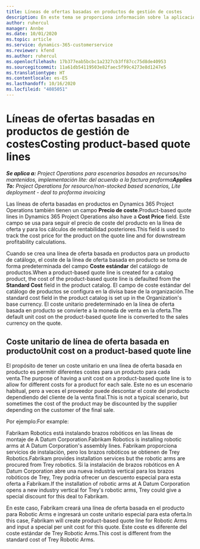 ```yaml
---
title: Líneas de ofertas basadas en productos de gestión de costes
description: En este tema se proporciona información sobre la aplicación de un precio de coste a una línea de oferta basada en producto.
author: ruhercul
manager: Annbe
ms.date: 10/01/2020
ms.topic: article
ms.service: dynamics-365-customerservice
ms.reviewer: kfend
ms.author: ruhercul
ms.openlocfilehash: 17b377eab5bcbc1a2327cb3ff87cc75d8de40953
ms.sourcegitcommit: 11a61db54119503e82faec5f99c4273e8d1247e5
ms.translationtype: HT
ms.contentlocale: es-ES
ms.lasthandoff: 10/16/2020
ms.locfileid: "4085051"
---
```

# <a name="costing-product-based-quote-lines"></a><span data-ttu-id="be110-103">Líneas de ofertas basadas en productos de gestión de costes</span><span class="sxs-lookup"><span data-stu-id="be110-103">Costing product-based quote lines</span></span>

<span data-ttu-id="be110-104">_**Se aplica a:** Project Operations para escenarios basados en recursos/no mantenidos, implementación lite: del acuerdo a la factura proforma_</span><span class="sxs-lookup"><span data-stu-id="be110-104">_**Applies To:** Project Operations for resource/non-stocked based scenarios, Lite deployment - deal to proforma invoicing_</span></span>


<span data-ttu-id="be110-105">Las líneas de oferta basadas en productos en Dynamics 365 Project Operations también tienen un campo **Precio de coste**.</span><span class="sxs-lookup"><span data-stu-id="be110-105">Product-based quote lines in Dynamics 365 Project Operations also have a **Cost Price** field.</span></span> <span data-ttu-id="be110-106">Este campo se usa para seguir el precio de coste del producto en la línea de oferta y para los cálculos de rentabilidad posteriores.</span><span class="sxs-lookup"><span data-stu-id="be110-106">This field is used to track the cost price for the product on the quote line and for downstream profitability calculations.</span></span>

<span data-ttu-id="be110-107">Cuando se crea una línea de oferta basada en productos para un producto de catálogo, el coste de la línea de oferta basada en producto se toma de forma predeterminada del campo **Coste estándar** del catálogo de productos.</span><span class="sxs-lookup"><span data-stu-id="be110-107">When a product-based quote line is created for a catalog product, the cost of the product-based quote line is defaulted from the **Standard Cost** field in the product catalog.</span></span> <span data-ttu-id="be110-108">El campo de coste estándar del catálogo de productos se configura en la divisa base de la organización.</span><span class="sxs-lookup"><span data-stu-id="be110-108">The standard cost field in the product catalog is set up in the Organization's base currency.</span></span> <span data-ttu-id="be110-109">El coste unitario predeterminado en la línea de oferta basada en producto se convierte a la moneda de venta en la oferta.</span><span class="sxs-lookup"><span data-stu-id="be110-109">The default unit cost on the product-based quote line is converted to the sales currency on the quote.</span></span>

## <a name="unit-cost-on-a-product-based-quote-line"></a><span data-ttu-id="be110-110">Coste unitario de línea de oferta basada en producto</span><span class="sxs-lookup"><span data-stu-id="be110-110">Unit cost on a product-based quote line</span></span>

<span data-ttu-id="be110-111">El propósito de tener un coste unitario en una línea de oferta basada en producto es permitir diferentes costes para un producto para cada venta.</span><span class="sxs-lookup"><span data-stu-id="be110-111">The purpose of having a unit cost on a product-based quote line is to allow for different costs for a product for each sale.</span></span> <span data-ttu-id="be110-112">Este no es un escenario habitual, pero a veces el proveedor puede descontar el coste del producto dependiendo del cliente de la venta final.</span><span class="sxs-lookup"><span data-stu-id="be110-112">This is not a typical scenario, but sometimes the cost of the product may be discounted by the supplier depending on the customer of the final sale.</span></span>

<span data-ttu-id="be110-113">Por ejemplo:</span><span class="sxs-lookup"><span data-stu-id="be110-113">For example:</span></span>

<span data-ttu-id="be110-114">Fabrikam Robotics está instalando brazos robóticos en las líneas de montaje de A Datum Corporation.</span><span class="sxs-lookup"><span data-stu-id="be110-114">Fabrikam Robotics is installing robotic arms at A Datum Corporation's assembly lines.</span></span> <span data-ttu-id="be110-115">Fabrikam proporciona servicios de instalación, pero los brazos robóticos se obtienen de Trey Robotics.</span><span class="sxs-lookup"><span data-stu-id="be110-115">Fabrikam provides installation services but the robotic arms are procured from Trey robotics.</span></span> <span data-ttu-id="be110-116">Si la instalación de brazos robóticos en A Datum Corporation abre una nueva industria vertical para los brazos robóticos de Trey, Trey podría ofrecer un descuento especial para esta oferta a Fabrikam.</span><span class="sxs-lookup"><span data-stu-id="be110-116">If the installation of robotic arms at A Datum Corporation opens a new industry vertical for Trey's robotic arms, Trey could give a special discount for this deal to Fabrikam.</span></span>

<span data-ttu-id="be110-117">En este caso, Fabrikam creará una línea de oferta basada en el producto para Robotic Arms e ingresará un coste unitario especial para esta oferta.</span><span class="sxs-lookup"><span data-stu-id="be110-117">In this case, Fabrikam will create product-based quote line for Robotic Arms and input a special per unit cost for this quote.</span></span> <span data-ttu-id="be110-118">Este coste es diferente del coste estándar de Trey Robotic Arms.</span><span class="sxs-lookup"><span data-stu-id="be110-118">This cost is different from the standard cost of Trey Robotic Arms.</span></span>
